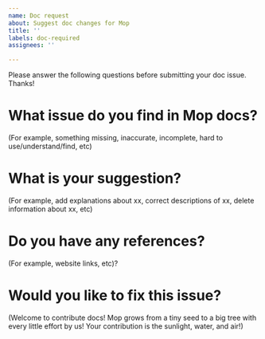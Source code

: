 ```yaml
---
name: Doc request
about: Suggest doc changes for Mop
title: ''
labels: doc-required
assignees: ''

---
```


Please answer the following questions before submitting your doc issue. Thanks!

# What issue do you find in Mop docs?

(For example, something missing, inaccurate, incomplete, hard to use/understand/find, etc)

# What is your suggestion?

(For example, add explanations about xx, correct descriptions of xx, delete information about xx, etc)

# Do you have any references?

(For example, website links, etc)?

# Would you like to fix this issue?

(Welcome to contribute docs! Mop grows from a tiny seed to a big tree with every little effort by us! Your contribution is the sunlight, water, and air!)
